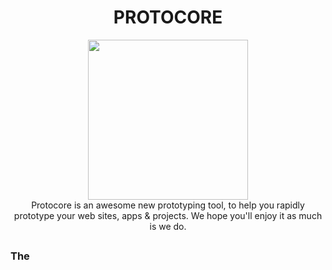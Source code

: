 # <center>PROTOCORE</center>
<center><img src="protocore.png" width="256"></center>  

<center>Protocore is an awesome new prototyping tool, to help you rapidly prototype your web sites, apps & projects. We hope you'll enjoy it as much is we do.</center>  

## 

### The 

